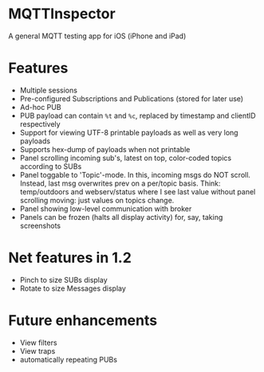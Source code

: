 MQTTInspector
=============

A general MQTT testing app for iOS (iPhone and iPad)

# Features 
* Multiple sessions
* Pre-configured Subscriptions and Publications (stored for later use)
* Ad-hoc PUB
* PUB payload can contain `%t` and `%c`, replaced by timestamp and clientID respectively
* Support for viewing UTF-8 printable payloads as well as very long payloads
* Supports hex-dump of payloads when not printable
* Panel scrolling incoming sub's, latest on top, color-coded topics according to SUBs
* Panel toggable to 'Topic'-mode. In this, incoming msgs do NOT scroll. Instead, last msg overwrites prev on a per/topic basis. Think: temp/outdoors and webserv/status where I see last value without panel scrolling moving: just values on topics change.
* Panel showing low-level communication with broker
* Panels can be frozen (halts all display activity) for, say, taking screenshots

# Net features in 1.2
* Pinch to size SUBs display
* Rotate to size Messages display

# Future enhancements
* View filters
* View traps
* automatically repeating PUBs

